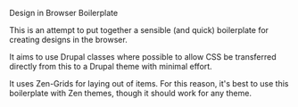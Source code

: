 Design in Browser Boilerplate

This is an attempt to put together a sensible (and quick) boilerplate for
creating designs in the browser.

It aims to use Drupal classes where possible to allow CSS be transferred
directly from this to a Drupal theme with minimal effort.

It uses Zen-Grids for laying out of items. For this reason, it's best to use
this boilerplate with Zen themes, though it should work for any theme.
